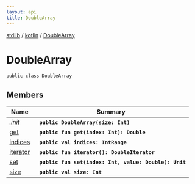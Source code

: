 ```yaml
---
layout: api
title: DoubleArray
---
```

[stdlib](../../index.md) / [kotlin](../index.md) / [DoubleArray](index.md)

# DoubleArray

```
public class DoubleArray
```

## Members

| Name | Summary |
|------|---------|
|[*.init*](_init_.md)|&nbsp;&nbsp;**`public DoubleArray(size: Int)`**<br>|
|[get](get.md)|&nbsp;&nbsp;**`public fun get(index: Int): Double`**<br>|
|[indices](indices.md)|&nbsp;&nbsp;**`public val indices: IntRange`**<br>|
|[iterator](iterator.md)|&nbsp;&nbsp;**`public fun iterator(): DoubleIterator`**<br>|
|[set](set.md)|&nbsp;&nbsp;**`public fun set(index: Int, value: Double): Unit`**<br>|
|[size](size.md)|&nbsp;&nbsp;**`public val size: Int`**<br>|
